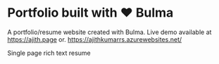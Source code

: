 # Portfolio built with :heart: Bulma
A portfolio/resume  website created with Bulma. Live demo available at https://ajith.page or. https://ajithkumarrs.azurewebsites.net/

Single page rich text resume 



